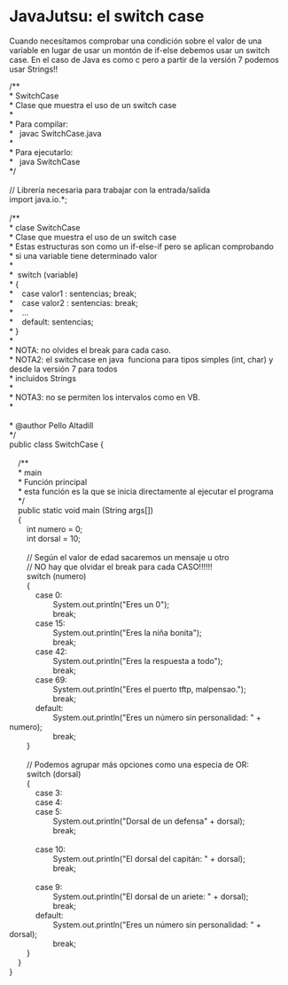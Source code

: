 <h1>
	JavaJutsu: el switch case</h1>
<p>
	Cuando necesitamos comprobar una condici&oacute;n sobre el valor de una variable en lugar de usar un mont&oacute;n de if-else debemos usar un switch case. En el caso de Java es como c pero a partir de la versi&oacute;n 7 podemos usar Strings!!</p>
<p>
	/**<br />
	* SwitchCase<br />
	* Clase que muestra el uso de un switch case<br />
	*<br />
	* Para compilar:<br />
	*&nbsp;&nbsp; javac SwitchCase.java<br />
	*<br />
	* Para ejecutarlo:<br />
	*&nbsp;&nbsp; java SwitchCase<br />
	*/<br />
	&nbsp;<br />
	// Librer&iacute;a necesaria para trabajar con la entrada/salida<br />
	import java.io.*;<br />
	&nbsp;<br />
	/**<br />
	* clase SwitchCase<br />
	* Clase que muestra el uso de un switch case<br />
	* Estas estructuras son como un if-else-if pero se aplican comprobando<br />
	* si una variable tiene determinado valor<br />
	*<br />
	*&nbsp; switch (variable)<br />
	* {<br />
	*&nbsp;&nbsp; &nbsp;case valor1 : sentencias; break;<br />
	*&nbsp;&nbsp; &nbsp;case valor2 : sentencias: break;<br />
	*&nbsp;&nbsp; &nbsp;...<br />
	*&nbsp;&nbsp; &nbsp;default: sentencias;<br />
	* }<br />
	*<br />
	* NOTA: no olvides el break para cada caso.<br />
	* NOTA2: el switchcase en java&nbsp; funciona para tipos simples (int, char) y desde la versi&oacute;n 7 para todos<br />
	* incluidos Strings<br />
	*&nbsp; &nbsp;<br />
	* NOTA3: no se permiten los intervalos como en VB.<br />
	*<br />
	&nbsp;<br />
	* @author Pello Altadill<br />
	*/<br />
	public class SwitchCase {<br />
	&nbsp;&nbsp; &nbsp;<br />
	&nbsp;&nbsp; &nbsp;/**<br />
	&nbsp;&nbsp; &nbsp;* main<br />
	&nbsp;&nbsp; &nbsp;* Funci&oacute;n principal<br />
	&nbsp;&nbsp; &nbsp;* esta funci&oacute;n es la que se inicia directamente al ejecutar el programa<br />
	&nbsp;&nbsp; &nbsp;*/<br />
	&nbsp;&nbsp; &nbsp;public static void main (String args[])<br />
	&nbsp;&nbsp; &nbsp;{<br />
	&nbsp;&nbsp; &nbsp;&nbsp;&nbsp; &nbsp;int numero = 0;<br />
	&nbsp;&nbsp; &nbsp;&nbsp;&nbsp; &nbsp;int dorsal = 10;<br />
	&nbsp;&nbsp; &nbsp;&nbsp;&nbsp; &nbsp;<br />
	&nbsp;&nbsp; &nbsp;&nbsp;&nbsp; &nbsp;// Seg&uacute;n el valor de edad sacaremos un mensaje u otro<br />
	&nbsp;&nbsp; &nbsp;&nbsp;&nbsp; &nbsp;// NO hay que olvidar el break para cada CASO!!!!!!<br />
	&nbsp;&nbsp; &nbsp;&nbsp;&nbsp; &nbsp;switch (numero)<br />
	&nbsp;&nbsp; &nbsp;&nbsp;&nbsp; &nbsp;{<br />
	&nbsp;&nbsp; &nbsp;&nbsp;&nbsp; &nbsp;&nbsp;&nbsp; &nbsp;case 0:<br />
	&nbsp;&nbsp; &nbsp;&nbsp;&nbsp; &nbsp;&nbsp;&nbsp; &nbsp;&nbsp;&nbsp; &nbsp;&nbsp;&nbsp; &nbsp;System.out.println(&quot;Eres un 0&quot;);<br />
	&nbsp;&nbsp; &nbsp;&nbsp;&nbsp; &nbsp;&nbsp;&nbsp; &nbsp;&nbsp;&nbsp; &nbsp;&nbsp;&nbsp; &nbsp;break;<br />
	&nbsp;&nbsp; &nbsp;&nbsp;&nbsp; &nbsp;&nbsp;&nbsp; &nbsp;case 15:<br />
	&nbsp;&nbsp; &nbsp;&nbsp;&nbsp; &nbsp;&nbsp;&nbsp; &nbsp;&nbsp;&nbsp; &nbsp;&nbsp;&nbsp; &nbsp;System.out.println(&quot;Eres la ni&ntilde;a bonita&quot;);<br />
	&nbsp;&nbsp; &nbsp;&nbsp;&nbsp; &nbsp;&nbsp;&nbsp; &nbsp;&nbsp;&nbsp; &nbsp;&nbsp;&nbsp; &nbsp;break;&nbsp;&nbsp; &nbsp;&nbsp;&nbsp; &nbsp;&nbsp;&nbsp; &nbsp;&nbsp;&nbsp; &nbsp;&nbsp;&nbsp; &nbsp;<br />
	&nbsp;&nbsp; &nbsp;&nbsp;&nbsp; &nbsp;&nbsp;&nbsp; &nbsp;case 42:<br />
	&nbsp;&nbsp; &nbsp;&nbsp;&nbsp; &nbsp;&nbsp;&nbsp; &nbsp;&nbsp;&nbsp; &nbsp;&nbsp;&nbsp; &nbsp;System.out.println(&quot;Eres la respuesta a todo&quot;);<br />
	&nbsp;&nbsp; &nbsp;&nbsp;&nbsp; &nbsp;&nbsp;&nbsp; &nbsp;&nbsp;&nbsp; &nbsp;&nbsp;&nbsp; &nbsp;break;&nbsp;&nbsp; &nbsp;<br />
	&nbsp;&nbsp; &nbsp;&nbsp;&nbsp; &nbsp;&nbsp;&nbsp; &nbsp;case 69:<br />
	&nbsp;&nbsp; &nbsp;&nbsp;&nbsp; &nbsp;&nbsp;&nbsp; &nbsp;&nbsp;&nbsp; &nbsp;&nbsp;&nbsp; &nbsp;System.out.println(&quot;Eres el puerto tftp, malpensao.&quot;);<br />
	&nbsp;&nbsp; &nbsp;&nbsp;&nbsp; &nbsp;&nbsp;&nbsp; &nbsp;&nbsp;&nbsp; &nbsp;&nbsp;&nbsp; &nbsp;break;<br />
	&nbsp;&nbsp; &nbsp;&nbsp;&nbsp; &nbsp;&nbsp;&nbsp; &nbsp;default:<br />
	&nbsp;&nbsp; &nbsp;&nbsp;&nbsp; &nbsp;&nbsp;&nbsp; &nbsp;&nbsp;&nbsp; &nbsp;&nbsp;&nbsp; &nbsp;System.out.println(&quot;Eres un n&uacute;mero sin personalidad: &quot; + numero);<br />
	&nbsp;&nbsp; &nbsp;&nbsp;&nbsp; &nbsp;&nbsp;&nbsp; &nbsp;&nbsp;&nbsp; &nbsp;&nbsp;&nbsp; &nbsp;break;<br />
	&nbsp;&nbsp; &nbsp;&nbsp;&nbsp; &nbsp;}<br />
	&nbsp;&nbsp; &nbsp;&nbsp;&nbsp; &nbsp;<br />
	&nbsp;&nbsp; &nbsp;&nbsp;&nbsp; &nbsp;// Podemos agrupar m&aacute;s opciones como una especia de OR:<br />
	&nbsp;&nbsp; &nbsp;&nbsp;&nbsp; &nbsp;switch (dorsal)<br />
	&nbsp;&nbsp; &nbsp;&nbsp;&nbsp; &nbsp;{<br />
	&nbsp;&nbsp; &nbsp;&nbsp;&nbsp; &nbsp;&nbsp;&nbsp; &nbsp;case 3:<br />
	&nbsp;&nbsp; &nbsp;&nbsp;&nbsp; &nbsp;&nbsp;&nbsp; &nbsp;case 4:<br />
	&nbsp;&nbsp; &nbsp;&nbsp;&nbsp; &nbsp;&nbsp;&nbsp; &nbsp;case 5:<br />
	&nbsp;&nbsp; &nbsp;&nbsp;&nbsp; &nbsp;&nbsp;&nbsp; &nbsp;&nbsp;&nbsp; &nbsp;&nbsp;&nbsp; &nbsp;System.out.println(&quot;Dorsal de un defensa&quot; + dorsal);<br />
	&nbsp;&nbsp; &nbsp;&nbsp;&nbsp; &nbsp;&nbsp;&nbsp; &nbsp;&nbsp;&nbsp; &nbsp;&nbsp;&nbsp; &nbsp;break;<br />
	&nbsp;&nbsp; &nbsp;&nbsp;&nbsp; &nbsp;&nbsp;&nbsp; &nbsp;&nbsp;&nbsp; &nbsp;&nbsp;&nbsp; &nbsp;<br />
	&nbsp;&nbsp; &nbsp;&nbsp;&nbsp; &nbsp;&nbsp;&nbsp; &nbsp;case 10:<br />
	&nbsp;&nbsp; &nbsp;&nbsp;&nbsp; &nbsp;&nbsp;&nbsp; &nbsp;&nbsp;&nbsp; &nbsp;&nbsp;&nbsp; &nbsp;System.out.println(&quot;El dorsal del capit&aacute;n: &quot; + dorsal);<br />
	&nbsp;&nbsp; &nbsp;&nbsp;&nbsp; &nbsp;&nbsp;&nbsp; &nbsp;&nbsp;&nbsp; &nbsp;&nbsp;&nbsp; &nbsp;break;&nbsp;&nbsp; &nbsp;&nbsp;&nbsp; &nbsp;&nbsp;&nbsp; &nbsp;&nbsp;&nbsp; &nbsp;&nbsp;&nbsp; &nbsp;<br />
	&nbsp;&nbsp; &nbsp;&nbsp;&nbsp; &nbsp;&nbsp;&nbsp; &nbsp;&nbsp;&nbsp; &nbsp;&nbsp;&nbsp; &nbsp;<br />
	&nbsp;&nbsp; &nbsp;&nbsp;&nbsp; &nbsp;&nbsp;&nbsp; &nbsp;case 9:<br />
	&nbsp;&nbsp; &nbsp;&nbsp;&nbsp; &nbsp;&nbsp;&nbsp; &nbsp;&nbsp;&nbsp; &nbsp;&nbsp;&nbsp; &nbsp;System.out.println(&quot;El dorsal de un ariete: &quot; + dorsal);<br />
	&nbsp;&nbsp; &nbsp;&nbsp;&nbsp; &nbsp;&nbsp;&nbsp; &nbsp;&nbsp;&nbsp; &nbsp;&nbsp;&nbsp; &nbsp;break;&nbsp;&nbsp; &nbsp;<br />
	&nbsp;&nbsp; &nbsp;&nbsp;&nbsp; &nbsp;&nbsp;&nbsp; &nbsp;default:<br />
	&nbsp;&nbsp; &nbsp;&nbsp;&nbsp; &nbsp;&nbsp;&nbsp; &nbsp;&nbsp;&nbsp; &nbsp;&nbsp;&nbsp; &nbsp;System.out.println(&quot;Eres un n&uacute;mero sin personalidad: &quot; + dorsal);<br />
	&nbsp;&nbsp; &nbsp;&nbsp;&nbsp; &nbsp;&nbsp;&nbsp; &nbsp;&nbsp;&nbsp; &nbsp;&nbsp;&nbsp; &nbsp;break;<br />
	&nbsp;&nbsp; &nbsp;&nbsp;&nbsp; &nbsp;}<br />
	&nbsp;&nbsp; &nbsp;}<br />
	}</p>
